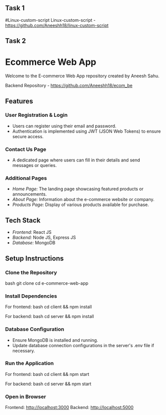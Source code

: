 ## Task 1 
#Linux-custom-script
Linux-custom-script - https://github.com/Aneeshh18/linux-custom-script


## Task 2
# Ecommerce Web App

Welcome to the E-commerce Web App repository created by Aneesh Sahu.

Backend Repository - https://github.com/Aneeshh18/ecom_be

## Features
### User Registration & Login
- Users can register using their email and password.
- Authentication is implemented using JWT (JSON Web Tokens) to ensure secure access.

### Contact Us Page
- A dedicated page where users can fill in their details and send messages or queries.

### Additional Pages
- *Home Page:* The landing page showcasing featured products or announcements.
- *About Page:* Information about the e-commerce website or company.
- *Products Page:* Display of various products available for purchase.

## Tech Stack
- *Frontend:* React JS
- *Backend:* Node JS, Express JS
- *Database:* MongoDB

## Setup Instructions
### Clone the Repository
bash
git clone
cd e-commerce-web-app


### Install Dependencies
For frontend:
bash
cd client && npm install

For backend:
bash
cd server && npm install


### Database Configuration
- Ensure MongoDB is installed and running.
- Update database connection configurations in the server's .env file if necessary.

### Run the Application
For frontend:
bash
cd client && npm start

For backend:
bash
cd server && npm start


### Open in Browser
Frontend: [http://localhost:3000](http://localhost:3000)
Backend: [http://localhost:5000](http://localhost:5000)

